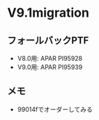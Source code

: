 # V9.1migration
## フォールバックPTF
- V8.0用: APAR PI95928
- V9.0用: APAR PI95939
## メモ

- 99014fでオーダーしてみる　

